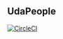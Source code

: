 ## UdaPeople

[![CircleCI](https://circleci.com/gh/tutugodfrey/cicd-devops.svg?style=svg)](https://circleci.com/gh/tutugodfrey/cicd-devops)
